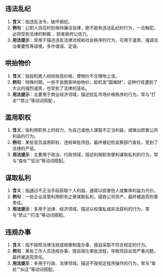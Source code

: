 
## 违法乱纪
1. **含义**：指违反法令，破坏纲纪。
2. **例句**：公职人员应时刻保持廉洁自律，绝不能有违法乱纪的行为，一旦触犯，必将受到法律的制裁 ，损害政府公信力。
3. **用法提示**：常用于描述违反法律法规和社会秩序的行为，可用于谴责、强调法治重要性等语境，多作谓语、定语。

## 哄抬物价
1. **含义**：指投机商人纷纷抬高价格，使物价不合理地上涨。
2. **例句**：特殊时期，一些不良商家哄抬物价，趁机发“国难财”，这种行径遭到了大众的强烈谴责，也受到了法律的惩处。
3. **用法提示**：主要用于商业经济领域，描述扰乱市场价格秩序的行为，常与“打击”“禁止”等动词搭配 。 

## 滥用职权  
1. **含义**：指利用职务上的权力，为自己或他人谋取不正当利益，或做出损害公共利益的行为。  
2. **例句**：某些官员滥用职权，违规审批项目，最终被纪检监察部门查处，受到了法律的严惩。  
3. **用法提示**：主要用于政治、行政领域，描述利用职务便利谋取私利的行为，常与“查处”“惩治”等动词搭配。  

## 谋取私利  
1. **含义**：指通过不正当手段获取个人利益，通常以损害他人或集体利益为代价。  
2. **例句**：一些企业高管利用职务之便谋取私利，侵吞公司资产，最终被追究刑事责任。  
3. **用法提示**：多用于法律、经济领域，描述以权谋私或非法获利的行为，常与“禁止”“打击”等动词搭配。  

## 违规办事  
1. **含义**：指不按照法律法规或规章制度办事，擅自采取不符合规定的行为。  
2. **例句**：某些工作人员违规办事，擅自简化审批流程，导致项目出现严重问题，最终被追究责任。  
3. **用法提示**：多用于行政、法律领域，描述不按规定程序操作的行为，常与“查处”“纠正”等动词搭配。
